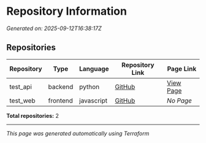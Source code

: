 # Repository Information

*Generated on: 2025-09-12T16:38:17Z*

## Repositories

| Repository | Type | Language | Repository Link | Page Link |
|------------|------|----------|-----------------|-----------|
| test_api | backend | python | [GitHub](https://github.com/elvislittle/test_api-repo) | [View Page](https://elvislittle.github.io/test_api-repo/)|
| test_web | frontend | javascript | [GitHub](https://github.com/elvislittle/test_web-repo) | *No Page*|

**Total repositories:** 2

---
*This page was generated automatically using Terraform*
